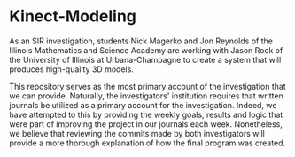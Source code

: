 Kinect-Modeling
===============

As an SIR investigation, students Nick Magerko and Jon Reynolds of the Illinois Mathematics and Science Academy are working with Jason Rock of the University of Illinois at Urbana-Champagne to create a system that will produces high-quality 3D models. 

This repository serves as the most primary account of the investigation that we can provide. Naturally, the investigators' institution requires that written journals be utilized as a primary account for the investigation. Indeed, we have attempted to this by providing the weekly goals, results and logic that were part of improving the project in our journals each week. Nonetheless, we believe that reviewing the commits made by both investigators will provide a more thorough explanation of how the final program was created.